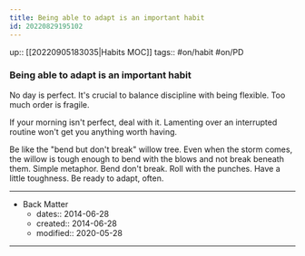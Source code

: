 ```yaml
---
title: Being able to adapt is an important habit
id: 20220829195102
---
```

up:: [[20220905183035|Habits MOC]]
tags:: #on/habit #on/PD 

### Being able to adapt is an important habit
No day is perfect. It's crucial to balance discipline with being flexible. Too much order is fragile. 

If your morning isn't perfect, deal with it. Lamenting over an interrupted routine won't get you anything worth having.

Be like the "bend but don't break" willow tree. Even when the storm comes, the willow is tough enough to bend with the blows and not break beneath them. Simple metaphor. Bend don't break. Roll with the punches. Have a little toughness. Be ready to adapt, often. 

---

- Back Matter
	- dates:: 2014-06-28
	- created:: 2014-06-28
	- modified:: 2020-05-28

---